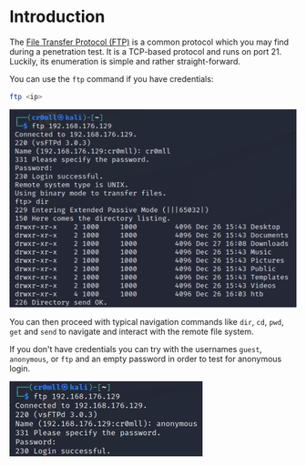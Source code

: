 # Introduction
The [File Transfer Protocol (FTP)](../../Networking/Protocols/File%20Transfer%20Protocol%20(FTP).md) is a common protocol which you may find during a penetration test. It is a TCP-based protocol and runs on port 21. Luckily, its enumeration is simple and rather straight-forward.

You can use the `ftp` command if you have credentials:
```bash
ftp <ip>
```

![](Resources/Images/FTP%20Login.png)

You can then proceed with typical navigation commands like `dir`, `cd`, `pwd`, `get` and `send` to navigate and interact with the remote file system.

If you don't have credentials you can try with the usernames `guest`, `anonymous`, or `ftp` and an empty password in order to test for anonymous login.

![](Resources/Images/FTP%20Anonymous%20Login.png)